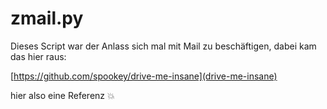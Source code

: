 # zmail.py

Dieses Script war der Anlass sich mal mit Mail zu beschäftigen, dabei kam das hier raus:

[https://github.com/spookey/drive-me-insane](drive-me-insane)

hier also eine Referenz :boom:

